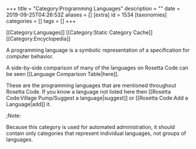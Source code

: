 +++
title = "Category:Programming Languages"
description = ""
date = 2019-09-25T04:26:53Z
aliases = []
[extra]
id = 1534
[taxonomies]
categories = []
tags = []
+++

[[Category:Languages]]
[[Category:Static Category Cache]]
[[Category:Encyclopedia]]

A programming language is a symbolic representation of a specification for computer behavior.

A side-by-side comparison of many of the languages on Rosetta Code can be seen [[Language Comparison Table|here]].

These are the programming languages that are mentioned throughout Rosetta Code.
If you know a language not listed here then [[Rosetta Code:Village Pump/Suggest a language|suggest]] or [[Rosetta Code:Add a Language|add]] it.


;Note:

Because this category is used for automated administration, it should contain only categories that represent individual languages, not groups of languages. 



